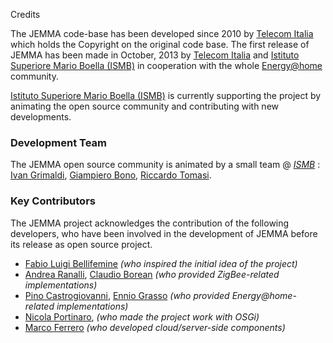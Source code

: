 Credits
<!-- Remember: the first line always goes with the title-->
<!-- Please use h3 headers (###) inside these files -->

The JEMMA code-base has been developed since 2010 by [Telecom Italia](http://www.telecomitalia.it/) which holds the Copyright on the original code base. The first release of JEMMA has been made in October, 2013 by [Telecom Italia](http://www.telecomitalia.it/) and [Istituto Superiore Mario Boella (ISMB)](http://www.ismb.it/) in cooperation with the whole [Energy@home](http://www.energy-home.it/) community. 

[Istituto Superiore Mario Boella (ISMB)](http://www.ismb.it/) is currently supporting the project by animating the open source community and contributing with new developments.

### Development Team

The JEMMA open source community is animated by a small team @ *[ISMB](http://www.ismb.it/)* : [Ivan Grimaldi](http://www.ismb.it/ivan.grimaldi), [Giampiero Bono](http://www.ismb.it/node/1590), [Riccardo Tomasi](http://www.ismb.it/riccardo.tomasi). 

### Key Contributors

The JEMMA project acknowledges the contribution of the following developers, who have been involved in the development of JEMMA before its release as open source project.

- [Fabio Luigi Bellifemine]() *(who inspired the initial idea of the project)*
- [Andrea Ranalli](), [Claudio Borean]() *(who provided ZigBee-related implementations)* 
- [Pino Castrogiovanni](), [Ennio Grasso]() *(who provided Energy@home-related implementations)*
- [Nicola Portinaro](), *(who made the project work with OSGi)*
- [Marco Ferrero]() *(who developed cloud/server-side components)*



<!--TODO Qui possiamo aggiungere link alla bio + descrizione delle cose fatte-->


